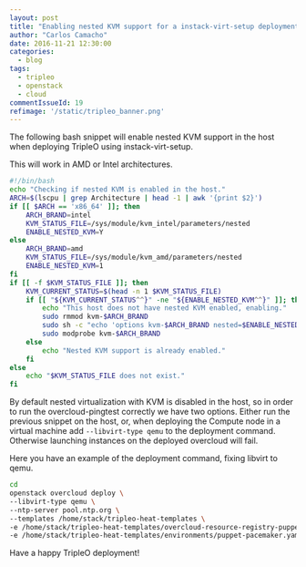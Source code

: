 ```yaml
---
layout: post
title: "Enabling nested KVM support for a instack-virt-setup deployment."
author: "Carlos Camacho"
date: 2016-11-21 12:30:00
categories:
  - blog
tags:
  - tripleo
  - openstack
  - cloud
commentIssueId: 19
refimage: '/static/tripleo_banner.png'
---
```


The following bash snippet will enable
nested KVM support in the host when deploying TripleO
using instack-virt-setup.

This will work in AMD or Intel architectures.

```bash
#!/bin/bash
echo "Checking if nested KVM is enabled in the host."
ARCH=$(lscpu | grep Architecture | head -1 | awk '{print $2}')
if [[ $ARCH == 'x86_64' ]]; then
    ARCH_BRAND=intel
    KVM_STATUS_FILE=/sys/module/kvm_intel/parameters/nested
    ENABLE_NESTED_KVM=Y
else
    ARCH_BRAND=amd
    KVM_STATUS_FILE=/sys/module/kvm_amd/parameters/nested
    ENABLE_NESTED_KVM=1
fi
if [[ -f $KVM_STATUS_FILE ]]; then
    KVM_CURRENT_STATUS=$(head -n 1 $KVM_STATUS_FILE)
    if [[ "${KVM_CURRENT_STATUS^^}" -ne "${ENABLE_NESTED_KVM^^}" ]]; then
        echo "This host does not have nested KVM enabled, enabling."
        sudo rmmod kvm-$ARCH_BRAND
        sudo sh -c "echo 'options kvm-$ARCH_BRAND nested=$ENABLE_NESTED_KVM' >> /etc/modprobe.d/dist.conf"
        sudo modprobe kvm-$ARCH_BRAND
    else
        echo "Nested KVM support is already enabled."
    fi
else
    echo "$KVM_STATUS_FILE does not exist."
fi
```

By default nested virtualization with KVM is disabled in the
host, so in order to run the overcloud-pingtest correctly we have two
options. Either run the previous snippet on the host,
or, when deploying the Compute node in a virtual machine
add `--libvirt-type qemu` to the deployment command.
Otherwise launching instances on the deployed overcloud will fail.

Here you have an example of the deployment command, fixing
libvirt to qemu.

```bash
cd
openstack overcloud deploy \
--libvirt-type qemu \
--ntp-server pool.ntp.org \
--templates /home/stack/tripleo-heat-templates \
-e /home/stack/tripleo-heat-templates/overcloud-resource-registry-puppet.yaml \
-e /home/stack/tripleo-heat-templates/environments/puppet-pacemaker.yaml
```

Have a happy TripleO deployment!
